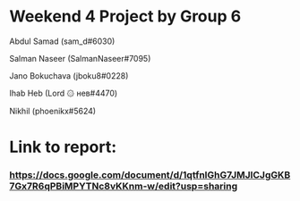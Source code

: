 # Weekend 4 Project by Group 6

Abdul Samad (sam_d#6030)

Salman Naseer (SalmanNaseer#7095)

Jano Bokuchava (jboku8#0228)

Ihab Heb (Lord ۞ ʜев#4470)

Nikhil (phoenikx#5624)



# Link to report:
### <a href="https://docs.google.com/document/d/1qtfnlGhG7JMJlCJgGKB7Gx7R6qPBiMPYTNc8vKKnm-w/edit?usp=sharing"> https://docs.google.com/document/d/1qtfnlGhG7JMJlCJgGKB7Gx7R6qPBiMPYTNc8vKKnm-w/edit?usp=sharing </a>
